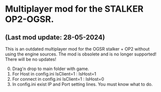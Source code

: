# Multiplayer mod for the STALKER OP2-OGSR.
## (Last mod update: 28-05-2024)

This is an outdated multiplayer mod for the OGSR stalker + OP2 without using the engine sources.
The mod is obsolete and is no longer supported! There will be no updates!

0. Drag'n drop to main folder with game.
1. For Host in config.ini IsClient=1 : IsHost=1
2. For connect in config.ini IsClient=1 : IsHost=0
3. In config.ini exist IP and Port setting lines. You must know what to do.
